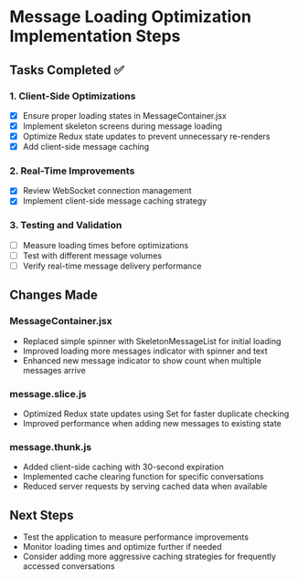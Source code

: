 # Message Loading Optimization Implementation Steps

## Tasks Completed ✅

### 1. Client-Side Optimizations
- [x] Ensure proper loading states in MessageContainer.jsx
- [x] Implement skeleton screens during message loading
- [x] Optimize Redux state updates to prevent unnecessary re-renders
- [x] Add client-side message caching

### 2. Real-Time Improvements
- [x] Review WebSocket connection management
- [x] Implement client-side message caching strategy

### 3. Testing and Validation
- [ ] Measure loading times before optimizations
- [ ] Test with different message volumes
- [ ] Verify real-time message delivery performance

## Changes Made

### MessageContainer.jsx
- Replaced simple spinner with SkeletonMessageList for initial loading
- Improved loading more messages indicator with spinner and text
- Enhanced new message indicator to show count when multiple messages arrive

### message.slice.js
- Optimized Redux state updates using Set for faster duplicate checking
- Improved performance when adding new messages to existing state

### message.thunk.js
- Added client-side caching with 30-second expiration
- Implemented cache clearing function for specific conversations
- Reduced server requests by serving cached data when available

## Next Steps
- Test the application to measure performance improvements
- Monitor loading times and optimize further if needed
- Consider adding more aggressive caching strategies for frequently accessed conversations
